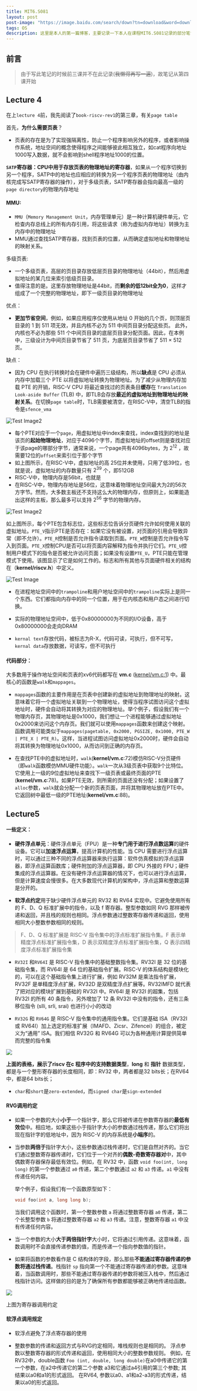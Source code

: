 ```yaml
---
title: MIT6.S081
layout: post
post-image: "https://image.baidu.com/search/down?tn=download&word=download&ie=utf8&fr=detail&url=https%3A%2F%2Fi0.hdslb.com%2Fbfs%2Farchive%2F0c9afc30856256436a2738bd1d05e68daa5bd3d2.jpg&thumburl=https%3A%2F%2Fimg0.baidu.com%2Fit%2Fu%3D2805645800%2C3904524944%26fm%3D253%26fmt%3Dauto%26app%3D120%26f%3DJPEG%3Fw%3D800%26h%3D500"
tags: OS
description: 这里是本人的第一篇博客，主要记录一下本人在课程MIT6.S081记录的部分笔记
---
```


## 前言
> 由于写此笔记的时候前三课并不在此记录(~~我懒得再写一遍~~)，故笔记从第四课开始

## Lecture 4
在上`lecture 4`前，我先阅读了`book-riscv-rev1`的第三章，有关`page table`

首先，**为什么需要页表**？

+ 页表的存在是为了实现强隔离性，防止一个程序影响另外的程序，或者影响操作系统，地址空间的概念使得程序之间能够彼此相互独立，如cat程序向地址1000写入数据，就不会影响到shell程序地址1000的位置。

**`SATP`寄存器：CPU中用于存放页表的物理地址的寄存器**，如果从一个程序切换到另一个程序，SATP中的地址也应相应的转换为另一个程序页表的物理地址（由内核完成写SATP寄存器的操作），对于多级页表，SATP寄存器会指向最高一级的`page directory`的物理内存地址



#### MMU:

+ `MMU`（`Memory Management Unit`，内存管理单元）是一种计算机硬件单元，它检查内存总线上的所有内存引用，将这些请求（称为虚拟内存地址）转换为主内存中的物理地址
+ MMU通过查找SATP寄存器，找到页表的位置，从而确定虚拟地址和物理地址的映射关系。

多级页表:

+ 一个多级页表，高层的页目录存放低层页目录的物理地址（44bit），然后用虚拟地址的某几位来索引低级页目录。
+ 值得注意的是。这里存放物理地址是44bit，而**剩余的低12bit全为0**，这样才组成了一个完整的物理地址，即下一级页目录的物理地址

优点：

+ **更加节省空间**，例如，如果应用程序仅使用从地址 0 开始的几个页，则顶层页目录的 1 到 511 项无效，并且内核不必为 511 中间页目录分配这些页。 此外，内核也不必为那些 511 个中间页目录的底层页目录分配页面。因此，在本例中，三级设计为中间页目录节省了 511 页，为底层页目录节省了 511 × 512 页。

缺点：

+ 因为 CPU 在执行转换时会在硬件中遍历三级结构，所以**缺点**是 CPU 必须从内存中加载三个 PTE 以将虚拟地址转换为物理地址。为了减少从物理内存加载 PTE 的开销，RISC-V CPU 将最近查找过的页表条目**缓存**在 `Translation Look-aside Buffer` (TLB) 中，即TLB会存放**最近的虚拟地址到物理地址的映射关系**。在切换`page table`时，TLB需要被清空，在RISC-V中，清空TLB的指令是`sfence_vma`



![Test Image2](/assets/images/page_table.png)

+ 每个PTE对应于一个`page`，用虚拟地址中index来查找，index查找到的地址是该页的**起始物理地址**，对应于4096个字节，而虚拟地址的offset则是查找对应于该page的哪部分字节，通常来说，一个page共有4096bytes，为 $2^{12}$ ，故需要12位的`offset`来索引位于那个字节
+ 如上图所示，在RISC-V中，虚拟地址的高 25位并未使用，只用了低39位，也就是说，虚拟地址的内存数量只有 $2^{39}$ 个，即512GB
+ RISC-V中，物理内存是56bit，也就是
+ 在RISC-V中，物理内存地址是56位，这意味着物理地址空间最大为2的56次方字节。然而，大多数主板还不支持这么大的物理内存，但原则上，如果能造出这样的主板，那么最多可以支持 $2^{56}$ 字节的物理内存。


![Test Image2](/assets/images/PTE.png)

如上图所示，每个PTE包含标志位，这些标志位告诉分页硬件允许如何使用关联的虚拟地址。`PTE_V`指示PTE是否存在：如果它没有被设置，对页面的引用会导致异常（即不允许）。`PTE_R`控制是否允许指令读取到页面。`PTE_W`控制是否允许指令写入到页面。`PTE_X`控制CPU是否可以将页面内容解释为指令并执行它们。`PTE_U`控制用户模式下的指令是否被允许访问页面；如果没有设置`PTE_U`，PTE只能在管理模式下使用。该图显示了它是如何工作的。标志和所有其他与页面硬件相关的结构在（**kernel/riscv.h**）中定义。



![Test Image](/assets/images/kernal_space.png)

+ 在进程地址空间中的`trampoline`和用户地址空间中的`trampoline`实际上是同一个东西。它们都指向内存中的同一个位置，用于在内核态和用户态之间进行切换。

+ 实际的物理地址空间中，低于0x80000000为不同的I/O设备，高于0x80000000会走向DRAM
+ `kernal text`存放代码，被标志为R-X，代码可读，可执行，但不可写，`kernal data`存放数据，可读写，但不可执行

#### 代码部分：

大多数用于操作地址空间和页表的xv6代码都写在 **vm.c** ([kernel/vm.c:1](https://github.com/mit-pdos/xv6-riscv/blob/riscv//kernel/vm.c#L1)) 中。最核心的函数是`walk`和`mappages`。

+ `mappages`函数的主要作用是在页表中创建新的虚拟地址到物理地址的映射。这意味着它将一个虚拟地址关联到一个物理地址，使得当程序试图访问这个虚拟地址时，硬件会自动将其转换为对应的物理地址。举个例子，假设我们有一个物理内存页，其物理地址是0x1000，我们想让一个进程能够通过虚拟地址0x2000来访问这个内存页。我们就可以使用`mappages`函数来创建这个映射。函数调用可能类似于`mappages(pagetable, 0x2000, PGSIZE, 0x1000, PTE_W | PTE_X | PTE_R)`。这样，当进程试图访问虚拟地址0x2000时，硬件会自动将其转换为物理地址0x1000，从而访问到正确的内存页。

+ 在查找PTE中的虚拟地址时，`walk`(**kernel/vm.c**:72)模仿RISC-V分页硬件（即`walk`函数模仿MMU硬件功能）。`walk`一次从3级页表中获取9个比特位。它使用上一级的9位虚拟地址来查找下一级页表或最终页面的PTE (**kernel/vm.c**:78)。如果PTE无效，则所需的页面还没有分配；如果设置了`alloc`参数，`walk`就会分配一个新的页表页面，并将其物理地址放在PTE中。它返回树中最低一级的PTE地址(**kernel/vm.c**:88)。



## Lecture5

#### 一些定义：

+ **硬件浮点单元**：硬件浮点单元（FPU）是一种**专门用于进行浮点数运算**的硬件设备。它可以**加速浮点运算**，提高计算机的性能。当 CPU 需要进行浮点运算时，可以通过三种不同的浮点运算器来执行运算：软件仿真模拟的浮点运算器，即浮点运算函数库；硬件附加的浮点运算器，即 CPU 外接的 FPU；硬件集成的浮点运算器。在没有硬件浮点运算器的情况下，也可以进行浮点运算，但是计算速度会慢很多。在大多数现代计算机的架构中，浮点运算和整数运算是分开的。

+ **软浮点约定**用于缺少硬件浮点单元的 RV32 和 RV64 实现中。它避免使用所有的 F、D、Q 标准扩展中的指令，以及 f 寄存器。整型参数如同 RVG 那样被传递和返回，并且栈的规则也相同。浮点参数通过整数寄存器传递和返回，使用相同大小整数参数相同的规则。

> F、D、Q 标准扩展是 RISC-V 指令集中的浮点标准扩展指令集。F 表示单精度浮点标准扩展指令集，D 表示双精度浮点标准扩展指令集，Q 表示四精度浮点标准扩展指令集

+ `RV32I` 和`RV64I` 是 RISC-V 指令集中的基础整数指令集。RV32I 是 32 位的基础指令集，而 RV64I 是 64 位的基础指令扩展。RISC-V 的体系结构是模块化的，可以在这个基础指令集上进行扩展，例如 RV32M 是乘法指令扩展，RV32F 是单精度浮点扩展，RV32D 是双精度浮点扩展等。RV32IMFD 就代表了把对应的模块扩展到基础的 RV32I 中。RV64I 是 RV32I 的超集，包括 RV32I 的所有 40 条指令，另外增加了 12 条 RV32I 中没有的指令，还有三条移位指令 (slli, srli, srai) 也进行小小的改动

+ `RV32G` 和 `RV64G` 是 RISC-V 指令集中的通用指令集。它们是基础 ISA（RV32I 或 RV64I）加上选定的标准扩展（IMAFD、Zicsr、Zifencei）的组合，被定义为“通用” ISA。我们相信 RV32G 和 RV64G 可以为各种通用计算提供简单而完整的指令集

![](/assets/images/datatypes.png)

**上面的表格，展示了riscv 在c 程序中的支持数据类型**，**long** 和 **指针** 数据类型，都是与一个整形寄存器的长度相同，即：RV32 中，两者都是32 bits长；在RV64中，都是64 bits长；

+ `char`和`short`是`zero-extended`，而`signed char`是`sign-extended`

#### RVG调用约定

+ 如果一个参数的大小**小于**一个指针字，那么它将被传递在参数寄存器的**最低有效位**中。相应地，如果这些小于指针字大小的参数通过栈传递，那么它们将出现在指针字的低地址中，因为 RISC-V 的内存系统是**小端序**的。

+ 当参数**两倍于**指针字大小，这些参数通过栈传递时，它们是自然对齐的。当它们通过整数寄存器传递时，它们位于一个对齐的**偶数-奇数寄存器对**中，其中偶数寄存器保存最低有效位。例如，在 RV32 中，函数 `void foo(int, long long)` 的第一个参数通过 `a0` 传递，第二个参数通过 `a2` 和 `a3` 传递。`a1` 中没有传递任何内容。

  举个例子，假设我们有一个函数原型如下：

  ```c
  void foo(int a, long long b);
  ```

  当我们调用这个函数时，第一个整数参数 `a` 将通过整数寄存器 `a0` 传递，第二个长整型参数 `b` 将通过整数寄存器 `a2` 和 `a3` 传递。注意，整数寄存器 `a1` 中没有传递任何内容。

+ 当一个参数的大小**大于两倍指针字**大小时，它将通过引用传递。这意味着，函数调用时不会直接传递参数的值，而是传递一个指向参数值的指针。

+ 如果将函数的参数看作是 C 结构体的字段，那么那些**不能通过寄存器传递的参数将通过栈传递**。栈指针 `sp` 指向第一个不能通过寄存器传递的参数。这意味着，当函数调用时，那些不能通过寄存器传递的参数将被压入栈中，然后通过栈指针访问。这样做的目的是为了确保所有参数都能够被正确地传递给函数。

![](/assets/images/reg.png)

上图为寄存器调用约定

#### 软浮点调用规定

+ 软浮点避免了浮点寄存器的使用

+ 整数参数的传递和返回方式与RVG约定相同，堆栈规则也是相同的。 浮点参数以整数寄存器的形式传递和返回，使用相同大小的整数参数规则。 例如，在RV32中，double函数 `Foo (int, double, long double)`在a0中传递它的第一个参数，在a2中传递它的第二个参数 a3和它通过a4引用的第三个参数; 其结果以a0和a1的形式返回。 在RV64, 参数以a0、a1和a2-a3的形式传递，结果以a0的形式返回。
